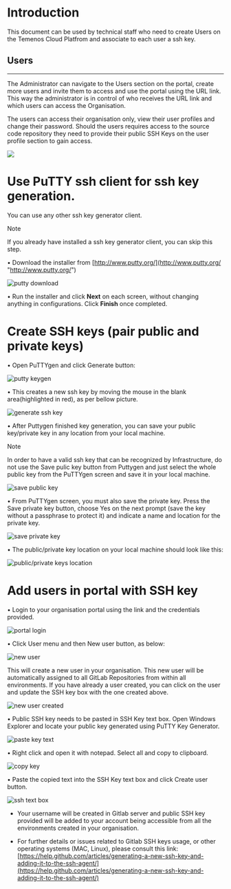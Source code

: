 
# Introduction #
This document can be used by technical staff who need to create Users on the Temenos Cloud Platfrom and associate to each user a ssh key. 

## **Users**

----------

The Administrator can navigate to the Users section on the portal, create more users and invite them to access and use the portal using the URL link. This way the administrator is in control of who receives the URL link and which users can access the Organisation.

The users can access their organisation only, view their user profiles and change their password. Should the users requires access to the source code repository they need to provide their public SSH Keys on the user profile section to gain access.

![](../images/users.png) 

# Use PuTTY ssh client for ssh key generation. #

You can use any other ssh key generator client.

> [!Note]
> If you already have installed a ssh key generator client, you can skip this step.

•	Download the installer from [http://www.putty.org/](http://www.putty.org/ "http://www.putty.org/")

![putty download](./images/putty-download.png)

•	Run the installer and click **Next** on each screen, without changing anything in configurations. Click **Finish** once completed.

# Create SSH keys (pair public and private keys) #

•	Open PuTTYgen and click Generate button:

![putty keygen](./images/putty-keygen.png)

•	This creates a new ssh key by moving the mouse in the blank area(highlighted in red), as per bellow picture.

![generate ssh key](./images/putty-keygen-random.png)

•	After Puttygen finished key generation, you can save your public key/private key in any location from your local machine.

> [!Note]
> In order to have a valid ssh key that can be recognized by 
>  Infrastructure, do not use the Save pulic key button from Puttygen and just select the whole public key from the PuTTYgen screen and save it in your local machine.

![save public key](./images/putty-keygen-publickey.png)

•	From PuTTYgen screen, you must also save the private key. Press the Save private key button, choose Yes on the next prompt (save the key without a passphrase to protect it) and indicate a name and location for the private key.

![save private key](./images/putty-keygen-privatekey.png)

•	The public/private key location on your local machine should look like this:

![public/private keys location](./images/putty-keygen-keyslocation.png)

# Add users in portal with SSH key #

•	Login to your organisation portal using the link and the credentials provided.

![portal login](./images/portal-login.png)

•	Click User menu and then New user button, as below:

![new user](./images/new-user.png)

This will create a new user in your organisation. This new user will be automatically assigned to all GitLab Repositories from within all environments. If you have already a user created, you can click on the user and update the SSH key box with the one created above.

![new user created](./images/new-user-created.png)

•	Public SSH key needs to be pasted in SSH Key text box. Open Windows Explorer and locate your public key generated using PuTTY Key Generator. 

![paste key text](./images/putty-keygen-publicselect.png)

• Right click and open it with notepad. Select all and copy to clipboard.

![copy key](./images/copy-key.png)

•	Paste the copied text into the SSH Key text box and click Create user button.

![ssh text box](./images/ssh-text-box.png)

- Your username will be created in Gitlab server and public SSH key provided will be added to your account being accessible from all the environments created in your organisation.

- For further details or issues related to Gitlab SSH keys usage, or other operating systems (MAC, Linux), please consult this link:  [https://help.github.com/articles/generating-a-new-ssh-key-and-adding-it-to-the-ssh-agent/](https://help.github.com/articles/generating-a-new-ssh-key-and-adding-it-to-the-ssh-agent/)

